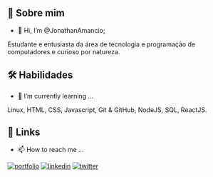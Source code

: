 ## 🚀 Sobre mim
- 👋 Hi, I’m @JonathanAmancio;
  
Estudante e entusiasta da área de tecnologia e programação de computadores e curioso por natureza.

## 🛠 Habilidades
- 🌱 I’m currently learning ...
  
Linux, HTML, CSS, Javascript, Git & GitHub, NodeJS, SQL, ReactJS.


## 🔗 Links
- 📫 How to reach me ...

[![portfolio](https://img.shields.io/badge/my_portfolio-000?style=for-the-badge&logo=ko-fi&logoColor=white)](https://github.com/JonathanAmancio)
[![linkedin](https://img.shields.io/badge/linkedin-0A66C2?style=for-the-badge&logo=linkedin&logoColor=white)](https://www.linkedin.com/in/jonathanamancio/)
[![twitter](https://img.shields.io/badge/twitter-1DA1F2?style=for-the-badge&logo=twitter&logoColor=white)](https://twitter.com/amanciio93)

